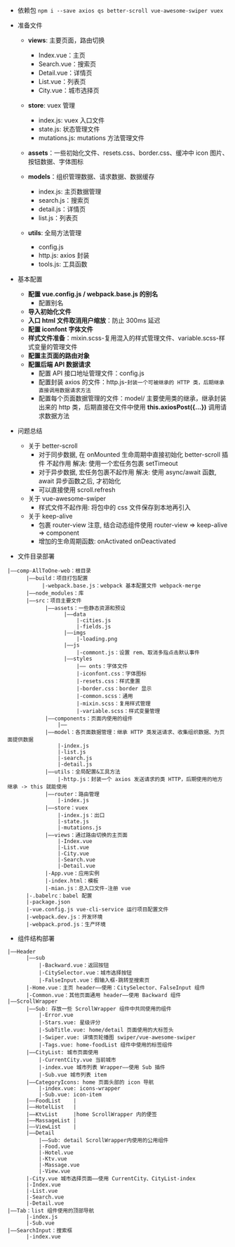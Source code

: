 - 依赖包
  `npm i --save axios qs better-scroll vue-awesome-swiper vuex`

- 准备文件

  - **views**: 主要页面，路由切换

    - Index.vue：主页
    - Search.vue：搜索页
    - Detail.vue：详情页
    - List.vue：列表页
    - City.vue：城市选择页

  - **store**: vuex 管理

    - index.js: vuex 入口文件
    - state.js: 状态管理文件
    - mutations.js: mutations 方法管理文件

  - **assets**：一些初始化文件、resets.css、border.css、缓冲中 icon 图片、按钮数据、字体图标

  - **models**：组织管理数据、请求数据、数据缓存

    - index.js: 主页数据管理
    - search.js：搜索页
    - detail.js：详情页
    - list.js：列表页

  - **utils**: 全局方法管理

    - config.js
    - http.js: axios 封装
    - tools.js: 工具函数

- 基本配置

  - **配置 vue.config.js / webpack.base.js 的别名**
    - 配置别名
  - **导入初始化文件**
  - **入口 html 文件取消用户缩放**：防止 300ms 延迟
  - **配置 iconfont 字体文件**
  - **样式文件准备**：mixin.scss-复用混入的样式管理文件、variable.scss-样式变量的管理文件
  - **配置主页面的路由对象**
  - **配置后端 API 数据请求**
    - 配置 API 接口地址管理文件：config.js
    - 配置封装 axios 的文件：http.js-`封装一个可被继承的 HTTP 类，后期继承直接调用数据请求方法`
    - 配置每个页面数据管理的文件：model/
      主要使用类的继承，继承封装出来的 http 类，后期直接在文件中使用 **this.axiosPost({...})** 调用请求数据方法

- 问题总结

  - 关于 better-scroll
    - 对于同步数据, 在 onMounted 生命周期中直接初始化 better-scroll 插件 不起作用
      解决: 使用一个宏任务包裹 setTimeout
    - 对于异步数据, 宏任务包裹不起作用
      解决: 使用 async/await 函数, await 异步函数之后, 才初始化
    - 可以直接使用 scroll.refresh
  - 关于 vue-awesome-swiper
    - 样式文件不起作用: 将包中的 css 文件保存到本地再引入
  - 关于 keep-alive
    - 包裹 router-view 注意, 结合动态组件使用 router-view => keep-alive => component
    - 增加的生命周期函数: onActivated onDeactivated

- 文件目录部署

```
|——comp-AllToOne-web：根目录
      |——build：项目打包配置
           |-webpack.base.js：webpack 基本配置文件 webpack-merge
      |——node_modules：库
      |——src：项目主要文件
            |——assets：一些静态资源和预设
                  |——data
                      |-cities.js
                      |-fields.js
                  |——imgs
                      |-loading.png
                  |——js
                      |-commont.js：设置 rem、取消多指点击默认事件
                  |——styles
                      |—— onts：字体文件
                      |-iconfont.css：字体图标
                      |-resets.css：样式重置
                      |-border.css：border 显示
                      |-common.scss：通用
                      |-mixin.scss：复用样式管理
                      |-variable.scss：样式变量管理
            |——components：页面内使用的组件
                |——
            |——model：各页面数据管理：继承 HTTP 类发送请求、收集组织数据、为页面提供数据
                |-index.js
                |-list.js
                |-search.js
                |-detail.js
            |——utils：全局配置&工具方法
                |-http.js：封装一个 axios 发送请求的类 HTTP，后期使用的地方 继承 -> this 就能使用
            |——router：路由管理
                |-index.js
            |——store：vuex
                |-index.js：出口
                |-state.js
                |-mutations.js
            |——views：通过路由切换的主页面
                |-Index.vue
                |-List.vue
                |-City.vue
                |-Search.vue
                |-Detail.vue
            |-App.vue：应用实例
            |-index.html：模板
            |-mian.js：总入口文件-注册 vue
      |-.babelrc：babel 配置
      |-package.json
      |-vue.config.js vue-cli-service 运行项目配置文件
      |-webpack.dev.js：开发环境
      |-webpack.prod.js：生产环境
```

- 组件结构部署

```
|——Header
      |——sub
          |-Backward.vue：返回按钮
          |-CitySelector.vue：城市选择按钮
          |-FalseInput.vue：假输入框-跳转至搜索页
      |-Home.vue：主页 header——使用：CitySelector、FalseInput 组件
      |-Common.vue：其他页面通用 header——使用 Backward 组件
|——ScrollWrapper
      |——Sub: 存放一些 ScrollWrapper 组件中共同使用的组件
          |-Error.vue
          |-Stars.vue: 星级评分
          |-SubTitle.vue: home/detail 页面使用的大标签头
          |-Swiper.vue: 详情页轮播图 swiper/vue-awesome-swiper
          |-Tags.vue: home-foodList 组件中使用的标签组件
      |——CityList: 城市页面使用
          |-CurrentCity.vue 当前城市
          |-index.vue 城市列表 Wrapper——使用 Sub 插件
          |-Sub.vue 城市列表 item
      |——CategoryIcons: home 页面头部的 icon 导航
          |-index.vue: icons-wrapper
          |-Sub.vue: icon-item
      |——FoodList    |
      |——HotelList   |
      |——KtvList     |home ScrollWrapper 内的便签
      |——MassageList |
      |——ViewList    |
      |——Detail
          |——Sub: detail ScrollWrapper内使用的公用组件
          |-Food.vue
          |-Hotel.vue
          |-Ktv.vue
          |-Massage.vue
          |-View.vue
      |-City.vue 城市选择页面——使用 CurrentCity、CityList-index
      |-Index.vue
      |-List.vue
      |-Search.vue
      |-Detail.vue
|——Tab：list 组件使用的顶部导航
      |-index.js
      |-Sub.vue
|——SearchInput：搜索框
      |-index.vue
```
